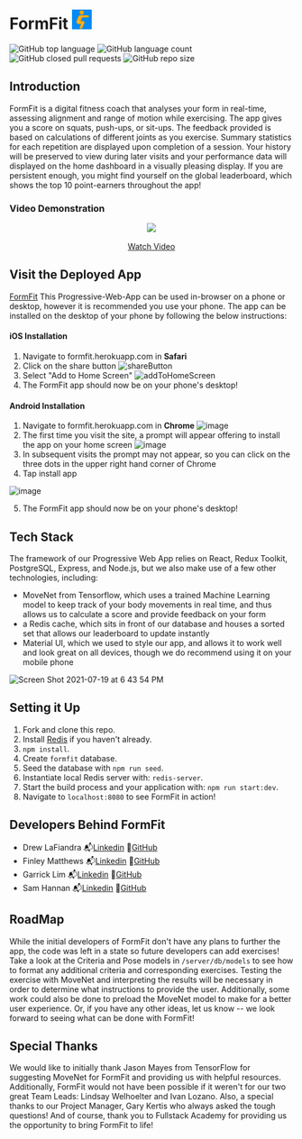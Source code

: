 # FormFit <img src="/public/images/logo.png" width="35"/>

![GitHub top language](https://img.shields.io/github/languages/top/FSA-2104-CAPSTONE-11/FormFit)
![GitHub language count](https://img.shields.io/github/languages/count/FSA-2104-CAPSTONE-11/FormFit)
![GitHub closed pull requests](https://img.shields.io/github/issues-pr-closed-raw/FSA-2104-CAPSTONE-11/FormFit)
![GitHub repo size](https://img.shields.io/github/repo-size/FSA-2104-CAPSTONE-11/formfit)



## Introduction 

FormFit is a digital fitness coach that analyses your form in real-time, assessing alignment and range of motion while exercising. The app gives you a score on squats, push-ups, or sit-ups. The feedback provided is based on calculations of different joints as you exercise. Summary statistics for each repetition are displayed upon completion of a session. Your history will be preserved to view during later visits and your performance data will displayed on the home dashboard in a visually pleasing display. If you are persistent enough, you might find yourself on the global leaderboard, which shows the top 10 point-earners throughout the app!

### Video Demonstration

<p align='center'><a href="https://youtu.be/B5MAbpgM9uQ"> <img style="max-width:300px" src="https://user-images.githubusercontent.com/79876588/126710357-cb87db7f-560b-47c4-82fe-355771965c83.gif"> </br> <p align='center'> Watch Video</p> </a> </p>

## Visit the Deployed App

[FormFit](http://formfit.herokuapp.com/) 
This Progressive-Web-App can be used in-browser on a phone or desktop, however it is recommended you use your phone. The app can be installed on the desktop of your phone by following the below instructions:

#### iOS Installation 

1. Navigate to formfit.herokuapp.com in **Safari**
2. Click on the share button
![shareButton](https://user-images.githubusercontent.com/79876588/126702177-ea7ebd6d-e746-4425-a928-4dc9c9eb9ffc.jpg)
3. Select "Add to Home Screen"
![addToHomeScreen](https://user-images.githubusercontent.com/79876588/126702107-5744959c-dca1-4b5f-9955-d1208eb2f6ae.jpg)
4. The FormFit app should now be on your phone's desktop!

#### Android Installation 

1. Navigate to formfit.herokuapp.com in **Chrome** ![image](https://user-images.githubusercontent.com/79876588/126702900-0dd4fe34-ba7d-4f23-b614-43d92c86e591.png)
2. The first time you visit the site, a prompt will appear offering to install the app on your home screen
![image](https://user-images.githubusercontent.com/79876588/126708302-329827c2-cbd2-47d2-814d-9469d7ce6c81.png)
3. In subsequent visits the prompt may not appear, so you can click on the three dots in the upper right hand corner of Chrome
4. Tap install app

![image](https://user-images.githubusercontent.com/79876588/126708931-81907053-bbf8-419c-98e4-d81d9b84ccca.png)

5. The FormFit app should now be on your phone's desktop!

## Tech Stack

The framework of our Progressive Web App relies on React, Redux Toolkit, PostgreSQL, 
Express, and Node.js, but we also make use of a few other technologies, including:

- MoveNet from Tensorflow, which uses a trained Machine Learning model to keep track of  your body 
movements in real time, and thus allows us to calculate a score and provide feedback on your form
- a Redis cache, which sits in front of our database and houses a sorted set that allows our leaderboard 
to update instantly
- Material UI, which we used to style our app, and allows it to work well and look great on all devices, 
though we do recommend using it on your mobile phone  

![Screen Shot 2021-07-19 at 6 43 54 PM](https://user-images.githubusercontent.com/79953082/126699650-3f77f725-eda2-475d-9aef-7780df5d8f6c.png)

## Setting it Up

1. Fork and clone this repo.
2. Install [Redis](https://redis.io/download) if you haven't already.
3. `npm install`.
4. Create `formfit` database.
5. Seed the database with `npm run seed`.
6. Instantiate local Redis server with: `redis-server`.
7. Start the build process and your application with: `npm run start:dev`.
8. Navigate to `localhost:8080` to see FormFit in action!


## Developers Behind FormFit

- Drew LaFiandra :mailbox_with_mail:[Linkedin](https://www.linkedin.com/in/lafiandra/)    :file_folder:[GitHub](https://github.com/alafiand)
- Finley Matthews :mailbox_with_mail:[Linkedin](https://www.linkedin.com/in/finley-matthews/)    :file_folder:[GitHub](https://github.com/finleymatthews96)
- Garrick Lim :mailbox_with_mail:[Linkedin](https://www.linkedin.com/in/garrick-lim/)    :file_folder:[GitHub](https://github.com/glim2)
- Sam Hannan :mailbox_with_mail:[Linkedin](https://www.linkedin.com/in/samhannan47/)     :file_folder:[GitHub](https://github.com/samhannan47)


## RoadMap

While the initial developers of FormFit don't have any plans to further the app, the code was left in a state so future developers can add exercises! Take a look at the Criteria and Pose models in `/server/db/models` to see how to format any additional criteria and corresponding exercises. Testing the exercise with MoveNet and interpreting the results will be necessary in order to determine what instructions to provide the user. Additionally, some work could also be done to preload the MoveNet model to make for a better user experience. Or, if you have any other ideas, let us know -- we look forward to seeing what can be done with FormFit!

## Special Thanks

We would like to initially thank Jason Mayes from TensorFlow for suggesting MoveNet for FormFit and providing us with helpful resources. Additionally, FormFit would not have been possible if it weren't for our two great Team Leads: Lindsay Welhoelter and Ivan Lozano. Also, a special thanks to our Project Manager, Gary Kertis who always asked the tough questions! And of course, thank you to Fullstack Academy for providing us the opportunity to bring FormFit to life!
